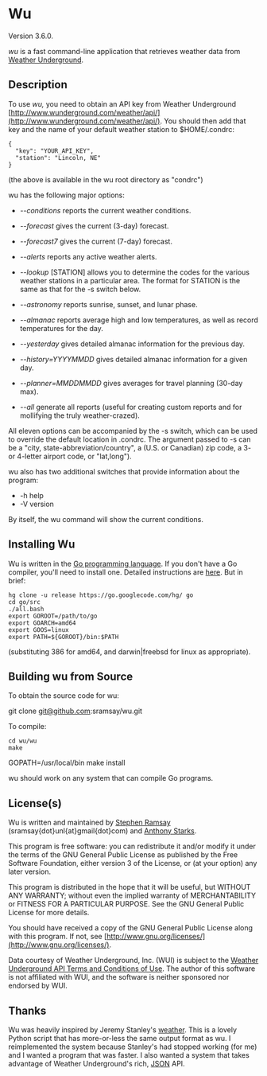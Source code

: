 
Wu
==========

Version 3.6.0.

_wu_ is a fast command-line application that retrieves weather data from [Weather Underground](http://www.wunderground.com).

Description
-----------

To use _wu,_ you need to obtain an API key from Weather Underground [http://www.wunderground.com/weather/api/](http://www.wunderground.com/weather/api/).  You should then add that key and the name of your default weather station to $HOME/.condrc:

	{
	  "key": "YOUR_API_KEY",
	  "station": "Lincoln, NE"
	}

(the above is available in the wu root directory as "condrc")

wu has the following major options:

* _--conditions_ reports the current weather conditions.

* _--forecast_ gives the current (3-day) forecast.

* _--forecast7_ gives the current (7-day) forecast.

* _--alerts_ reports any active weather alerts.

* _--lookup_ [STATION] allows you to determine the codes for the various weather stations in a particular area.  The format for STATION is the same as that for the -s switch below.

* _--astronomy_ reports sunrise, sunset, and lunar phase.

* _--almanac_ reports average high and low temperatures, as well as record temperatures for the day.

* _--yesterday_ gives detailed almanac information for the previous day.

* _--history=YYYYMMDD_ gives detailed almanac information for a given day.
* _--planner=MMDDMMDD_ gives averages for travel planning (30-day max).

* _--all_ generate all reports (useful for creating custom reports and for mollifying the truly weather-crazed).
	
All eleven options can be accompanied by the -s switch, which can be used to override the default location in .condrc.  The argument passed to -s can be a "city, state-abbreviation/country", a (U.S. or Canadian) zip code, a 3- or 4-letter airport code, or "lat,long").

wu also has two additional switches that provide information about the program:

* -h help
* -V version

By itself, the wu command will show the current conditions.

Installing Wu 
-----------

Wu is written in the [Go programming language](http://golang.org/).  If you don't have a Go compiler, you'll need to install one.  Detailed instructions are [here](http://golang.org/doc/install.html).  But in brief:

	hg clone -u release https://go.googlecode.com/hg/ go
	cd go/src
	./all.bash
	export GOROOT=/path/to/go
	export GOARCH=amd64
	export GOOS=linux
	export PATH=${GOROOT}/bin:$PATH

(substituting 386 for amd64, and darwin|freebsd for linux as appropriate).

Building wu from Source
-----------------------

To obtain the source code for wu:

  git clone git@github.com:sramsay/wu.git

To compile:

	cd wu/wu
	make
  GOPATH=/usr/local/bin make install

wu should work on any system that can compile Go programs.

License(s)
---------

Wu is written and maintained by [Stephen Ramsay](http://lenz.unl.edu/) (sramsay{dot}unl{at}gmail{dot}com) and [Anthony Starks](http://mindchunk.blogspot.com/).

This program is free software: you can redistribute it and/or modify it under the terms of the GNU General Public License as published by the Free Software Foundation, either version 3 of the License, or (at your option) any later version.

This program is distributed in the hope that it will be useful, but WITHOUT ANY WARRANTY; without even the implied warranty of MERCHANTABILITY or FITNESS FOR A PARTICULAR PURPOSE.  See the GNU General Public License for more details.

You should have received a copy of the GNU General Public License along with this program.  If not, see [http://www.gnu.org/licenses/](http://www.gnu.org/licenses/).

Data courtesy of Weather Underground, Inc. (WUI) is subject to the [Weather Underground API Terms and Conditions of Use](http://www.wunderground.com/weather/api/d/terms.html).  The author of this software is not affiliated with WUI, and the software is neither sponsored nor endorsed by WUI.

Thanks
------

Wu was heavily inspired by Jeremy Stanley's [weather](http://fungi.yuggoth.org/weather/).  This is a lovely Python script that has more-or-less the same output format as wu.  I reimplemented the system because Stanley's had stopped working (for me) and I wanted a program that was faster.  I also wanted a system that takes advantage of Weather Underground's rich, [JSON](http://www.json.org/) API.
